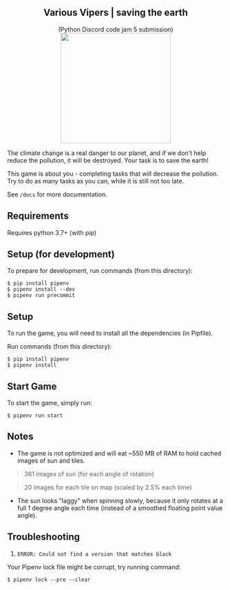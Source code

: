 <h2 align="center">Various Vipers | saving the earth</h2>
<p align="center">
  (Python Discord code jam 5 submission)<br>
  <img src="https://i.imgur.com/S14ouvw.png" width="256">
</p>

The climate change is a real danger to our planet, and if we don't help reduce the pollution, it will be destroyed. Your task is to save the earth!


This game is about you - completing tasks that will decrease the pollution. Try to do as many tasks as you can, while it is still not too late.


See `/docs` for more documentation.

## Requirements

Requires python 3.7+ (with pip)

## Setup (for development)

To prepare for development, run commands (from this directory):

```
$ pip install pipenv
$ pipenv install --dev
$ pipenv run precommit
```

## Setup

To run the game, you will need to install all the dependencies (in Pipfile).

Run commands (from this directory):

```
$ pip install pipenv
$ pipenv install
```

## Start Game

To start the game, simply run:

`$ pipenv run start`

## Notes

* The game is not optimized and will eat ~550 MB of RAM to hold cached images of sun and tiles.

> 361 images of sun (for each angle of rotation)

> 20 images for each tile on map (scaled by 2.5% each time)

* The sun looks "laggy" when spinning slowly, because it only rotates at a full 1 degree angle each time (instead of a smoothed floating point value angle).

## Troubleshooting

1) `ERROR: Could not find a version that matches black`

Your Pipenv lock file might be corrupt, try running command:

```
$ pipenv lock --pre --clear
```
